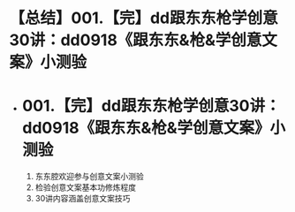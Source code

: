 # 【总结】001.【完】dd跟东东枪学创意30讲：dd0918《跟东东&枪&学创意文案》小测验

-   # 001.【完】dd跟东东枪学创意30讲：dd0918《跟东东&枪&学创意文案》小测验
    1.  东东腔欢迎参与创意文案小测验
    2.  检验创意文案基本功修炼程度
    3.  30讲内容涵盖创意文案技巧